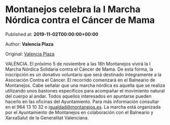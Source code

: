 
# Montanejos celebra la I Marcha Nórdica contra el Cáncer de Mama

Published at: **2019-11-02T00:00:00+00:00**

Author: **Valencia Plaza**

Original: [Valencia Plaza](https://valenciaplaza.com/montanejos-celebra-la-i-marcha-nordica-contra-el-cancer-de-mama)

VALÈNCIA. El próximo 5 de noviembre a las 16h Montanejos vivirá la I Marcha Nórdica Solidaria contra el Cáncer de Mama. De esta forma, la inscripción es un donativo voluntario que será destinado íntegramente a la Asociación Contra el Cáncer.
El recorrido comenzará en el Balneario de Montanejos. Cabe señalar que una marcha nórdica es aquella que se realiza utilizando unos bastones específicos para acompañar el movimiento natural del cuerpo al andar.
Todos aquellos interesados en apuntarse pueden hacerlo en las oficinas del Ayuntamiento. Para más información consultar en el 964 13 10 32 o igualdad@montanejos.es.
La marcha está organizada por el Ayuntamiento de Montanejos en colaboración con el Balneario y XarxaSalut de la Generalitat Valenciana.
